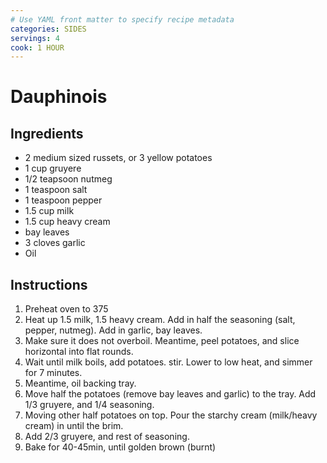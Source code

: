 ```yaml
---
# Use YAML front matter to specify recipe metadata
categories: SIDES
servings: 4
cook: 1 HOUR
---
```


# Dauphinois

## Ingredients

- 2 medium sized russets, or 3 yellow potatoes
- 1 cup gruyere
- 1/2 teapsoon nutmeg
- 1 teaspoon salt
- 1 teaspoon pepper
- 1.5 cup milk
- 1.5 cup heavy cream
- bay leaves
- 3 cloves garlic
- Oil

## Instructions

1. Preheat oven to 375
2. Heat up 1.5 milk, 1.5 heavy cream. Add in half the seasoning (salt, pepper, nutmeg). Add in garlic, bay leaves.
3. Make sure it does not overboil. Meantime, peel potatoes, and slice horizontal into flat rounds.
4. Wait until milk boils, add potatoes. stir. Lower to low heat, and simmer for 7 minutes.
5. Meantime, oil backing tray.
6. Move half the potatoes (remove bay leaves and garlic) to the tray. Add 1/3 gruyere, and 1/4 seasoning.
7. Moving other half potatoes on top. Pour the starchy cream (milk/heavy cream) in until the brim.
8. Add 2/3 gruyere, and rest of seasoning.
9. Bake for 40-45min, until golden brown (burnt)
